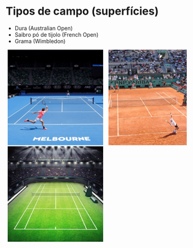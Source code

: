 # Tipos de campo (superfícies)

- Dura (Australian Open)
- Saibro pó de tijolo (French Open)
- Grama (Wimbledon)

<p>
  <img height="250px" src="https://raw.githubusercontent.com/ch-m-mueller/apresentacao-tenis/refs/heads/main/source/content/tenis/img/campo-dura.jpg" alt="Dura (Australian Open)" hspace="5px" />
  <img  height="250px" src="https://raw.githubusercontent.com/ch-m-mueller/apresentacao-tenis/refs/heads/main/source/content/tenis/img/campo-saibro.jpg" alt="Saibro pó de tijolo (French Open)" hspace="5px" />

  <img  height="250px" src="https://raw.githubusercontent.com/ch-m-mueller/apresentacao-tenis/refs/heads/main/source/content/tenis/img/campo-grama.jpg" alt="Grama (Wimbledon)" hspace="5px" />
  
</p>







<!--<p>
  
  <figure>
    <img src="img/campo-dura.jpg" alt="Dura (Australian Open)" hspace="15px" />
    <figcaption>Dura (Australian Open)</figcaption>
  </figure>


  <figure>
    <img src="img/campo-saibro.jpg" alt="Saibro pó de tijolo (French Open)" hspace="15px" />
    <figcaption>Saibro pó de tijolo (French Opeen)</figcaption>
  </figure>
  
</p>-->
